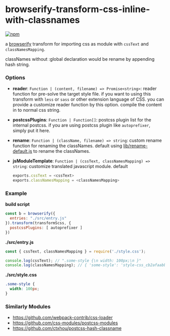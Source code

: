 # browserify-transform-css-inline-with-classnames

[![npm](https://nodei.co/npm/browserify-transform-css-inline-with-classnames.png?downloads=true&downloadRank=true&stars=true)](https://www.npmjs.com/package/browserify-transform-css-inline-with-classnames)

a [browserify](https://github.com/browserify/browserify) transform for importing css as module with `cssText` and `classNamesMapping`.

classNames without :global declaration would be rename by appending hash string.

### Options

- **reader**: `Function | (content, filename) => Promise<string>`:
    reader function for pre-solve the target style file. if you want to using this transform with `less` or `sass` or other extension language of CSS. you can provide a customize reader function by this option. compile the content in to normal css string.

- **postcssPlugins**: `Function | Function[]`:
    postcss plugin list for the internal postcss. if you are using postcss plugin like `autoprefixer`, simply put it here.

- **rename**: `Function | (className, filename) => string`:
    custom rename function for renaming the classNames. default using [lib/rename-default.js](lib/rename-default.js) to rename the classNames.

- **jsModuleTemplate**: `Function | (cssText, classNamesMapping) => string`: customize translated javascript module. default
    ```javascript
    exports.cssText = <cssText>
    exports.classNamesMapping = <classNamesMapping>
    ```

### Example

**build script**
```javascript
const b = browserify({
  entries: "./src/entry.js"
}).transform(transformScss, {
  postcssPlugins: [ autoprefixer ]
})
```

**./src/entry.js**
```javascript
const { cssText, classNamesMapping } = require('./style.css');

console.log(cssText); // ".some-style {\n width: 100px;\n }"
console.log(classNamesMapping); // { 'some-style': 'style-css_cb2afaabb_some-style' }
```

**./src/style.css**
```css
.some-style {
  width: 100px;
}
```

### Similarly Modules

- https://github.com/webpack-contrib/css-loader
- https://github.com/css-modules/postcss-modules
- https://github.com/ctxhou/postcss-hash-classname